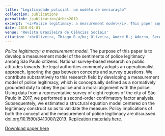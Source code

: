 ```yaml
---
title: "Legitimidade policial: um modelo de mensuração"
collection: publications
permalink: /publication/4rbcs2019
excerpt: '<i>Police legitimacy: a measurement model</i>. This paper suggests the use of a reflective approach when attempting to measure unobserved psychological constructs such as trust. While most national survey-based research on public attitudes towards legal institutions rely upon an operationalist approach, we use the example of judgements about police legitimacy to argue that latent variable modelling is a more appropriate strategy. [doi.org/10.1590/3410007/2019](http://www.scielo.br/scielo.php?script=sci_arttext&pid=S0102-69092019000200503&lng=pt&tlng=pt). [Replication materials here](https://github.com/oliveirathiago/RBCS_legitimidade_mensuracao).'
date: 2019-01-01
venue: 'Revista Brasileira de Ciências Sociais'
citation: '<b>Oliveira, Thiago R.</b>; Oliveira, André R.; Adorno, Sergio. (2019). &quot;Legitimidade policial: um modelo de mensuração.&quot; <i>Revista Brasileira de Ciências Sociais</i>. 34(100).'
---
```

*Police legitimacy: a measurement model*. The purpose of this paper is to develop a measurement model of the sentiments of police legitimacy among São Paulo citizens. National survey-based research on public attitudes towards the legal authorities commonly adopts an operationalist approach, ignoring the gap between concepts and survey questions. We contribute substantively to this research field by developing a measurement model of police legitimacy, which is conceptually defined as a normatively grounded duty to obey the police and a moral alignment with the police. Using data from a representative survey of eight regions of the city of São Paulo in 2017, we performed a second-order confirmatory factor analysis. Subsequentely, we estimated a structural equation model centered on the legitimacy construct so as to validate the measure. Policy implications of both the concept and the measurement of police legitimacy are discussed. [doi.org/10.1590/3410007/2019](http://www.scielo.br/scielo.php?script=sci_arttext&pid=S0102-69092019000200503&lng=pt&tlng=pt). [Replication materials here](https://github.com/oliveirathiago/RBCS_legitimidade_mensuracao).

[Download paper here](http://oliveirathiago.github.io/files/paper_2019rbcs.pdf)
